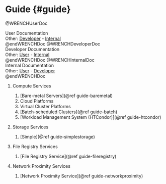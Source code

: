Guide                        {#guide}
============

@WRENCHUserDoc <div class="doc-type">User Documentation</div><div class="doc-link">Other: <a href="../developer/wrench-101.html">Developer</a> - <a href="../internal/wrench-101.html">Internal</a></div> @endWRENCHDoc
@WRENCHDeveloperDoc  <div class="doc-type">Developer Documentation</div><div class="doc-link">Other: <a href="../user/wrench-101.html">User</a> - <a href="../internal/wrench-101.html">Internal</a></div> @endWRENCHDoc
@WRENCHInternalDoc  <div class="doc-type">Internal Documentation</div><div class="doc-link">Other: <a href="../user/wrench-101.html">User</a> -  <a href="../developer/wrench-101.html">Developer</a></div> @endWRENCHDoc


1. Compute Services
    1. [Bare-metal Servers](@ref guide-baremetal)
    2. Cloud Platforms
    3. Virtual Cluster Platforms
    4. [Batch-scheduled Clusters](@ref guide-batch)
    5. [Workload Management System (HTCondor)](@ref guide-htcondor)
    
2. Storage Services
    1. [Simple](@ref guide-simplestorage)

3. File Registry Services
    1. [File Registry Service](@ref guide-fileregistry)

4. Network Proximity Services
    1. [Network Proximity Service](@ref guide-networkproximity)


